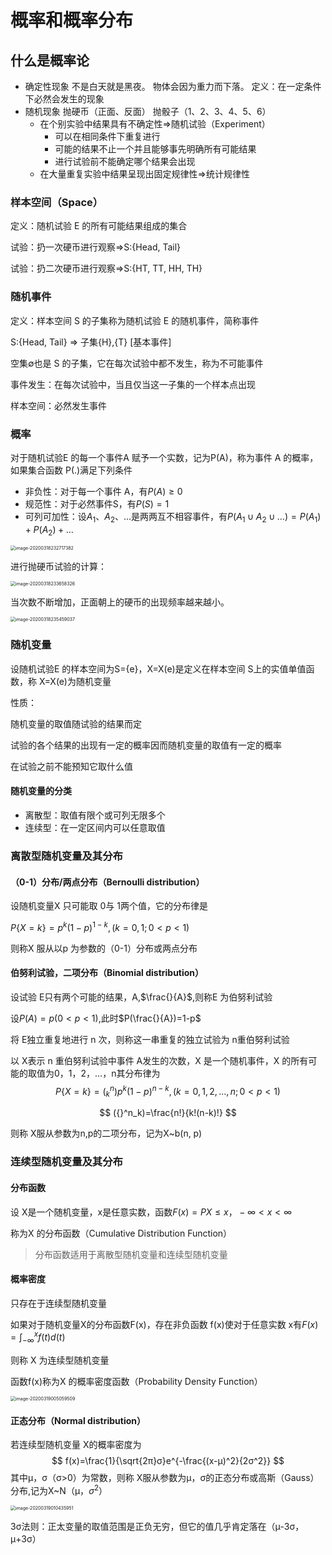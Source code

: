 # 概率和概率分布

## 什么是概率论

- 确定性现象
  不是白天就是黑夜。
  物体会因为重力而下落。
  定义：在一定条件下必然会发生的现象
- 随机现象
  抛硬币（正面、反面）
  抛骰子（1、2、3、4、5、6）
  - 在个别实验中结果具有不确定性=>随机试验（Experiment）
    - 可以在相同条件下重复进行
    - 可能的结果不止一个并且能够事先明确所有可能结果
    - 进行试验前不能确定哪个结果会出现
  - 在大量重复实验中结果呈现出固定规律性=>统计规律性



### 样本空间（Space）

定义：随机试验 E 的所有可能结果组成的集合

试验：扔一次硬币进行观察=>S:{Head, Tail}

试验：扔二次硬币进行观察=>S:{HT, TT, HH, TH}

### 随机事件

定义：样本空间 S 的子集称为随机试验 E 的随机事件，简称事件

S:{Head, Tail} => 子集{H},{T} [基本事件]

空集∅也是 S 的子集，它在每次试验中都不发生，称为不可能事件

事件发生：在每次试验中，当且仅当这一子集的一个样本点出现

样本空间：必然发生事件

### 概率

对于随机试验E 的每一个事件A 赋予一个实数，记为P(A)，称为事件 A 的概率，如果集合函数 P(.)满足下列条件

- 非负性：对于每一个事件 A，有$P(A)≥0$
- 规范性：对于必然事件S，有$P(S)=1$
- 可列可加性：设$A_1$、$A_2$、...是两两互不相容事件，有$P(A_1∪A_2∪…)=P(A_1)+P(A_2)+...$

<img src="http://img.elixir-zh.cn/uPic/image-20200318232717382.png" alt="image-20200318232717382" style="zoom:50%;" />



进行抛硬币试验的计算：

<img src="http://img.elixir-zh.cn/uPic/image-20200318233658326.png" alt="image-20200318233658326" style="zoom:50%;" />

当次数不断增加，正面朝上的硬币的出现频率越来越小。

<img src="http://img.elixir-zh.cn/uPic/image-20200318235459037.png" alt="image-20200318235459037" style="zoom:50%;" />

### 随机变量

设随机试验E 的样本空间为S={e}，X=X(e)是定义在样本空间 S上的实值单值函数，称 X=X(e)为随机变量

性质：

随机变量的取值随试验的结果而定

试验的各个结果的出现有一定的概率因而随机变量的取值有一定的概率

在试验之前不能预知它取什么值

#### 随机变量的分类

- 离散型：取值有限个或可列无限多个
- 连续型：在一定区间内可以任意取值

### 离散型随机变量及其分布

#### （0-1）分布/两点分布（Bernoulli distribution）

设随机变量X 只可能取 0与 1两个值，它的分布律是

$P\{X=k\}=p^k(1-p)^{1-k},(k=0,1;0<p<1)$

则称X 服从以p 为参数的（0-1）分布或两点分布

#### 伯努利试验，二项分布（Binomial distribution）

设试验 E只有两个可能的结果，A,$\frac{}{A}$,则称E 为伯努利试验

设$P(A)=p(0<p<1)$,此时$P(\frac{}{A})=1-p$

将 E独立重复地进行 n 次，则称这一串重复的独立试验为 n重伯努利试验

以 X表示 n 重伯努利试验中事件 A发生的次数，X 是一个随机事件，X 的所有可能的取值为0，1，2，…，n其分布律为
$$
P\{X=k\}=({}^n_k)p^k(1-p)^{n-k},(k=0,1,2,...,n;0<p<1)
$$

$$
({}^n_k)=\frac{n!}{k!(n-k)!}
$$

则称 X服从参数为n,p的二项分布，记为X~b(n, p)

### 连续型随机变量及其分布

#### 分布函数

设 X是一个随机变量，x是任意实数，函数$F(x)=P{X≤x}，-∞<x<∞$

称为X 的分布函数（Cumulative Distribution Function）

> 分布函数适用于离散型随机变量和连续型随机变量

#### 概率密度

只存在于连续型随机变量

如果对于随机变量X的分布函数F(x)，存在非负函数 f(x)使对于任意实数 x有$F(x)=\int^x_{-∞}f(t)d(t)$

则称 X 为连续型随机变量

函数f(x)称为X 的概率密度函数（Probability Density Function）

<img src="http://img.elixir-zh.cn/uPic/image-20200319005059509.png" alt="image-20200319005059509" style="zoom:50%;" />

#### 正态分布（Normal distribution）

若连续型随机变量 X的概率密度为
$$
f(x)=\frac{1}{\sqrt{2π}σ}e^{-\frac{(x-μ)^2}{2σ^2}}
$$
其中μ，σ（σ>0）为常数，则称 X服从参数为μ，σ的正态分布或高斯（Gauss）分布,记为X~N（μ，$σ^2$）

<img src="http://img.elixir-zh.cn/uPic/image-20200319010435951.png" alt="image-20200319010435951" style="zoom:50%;" />

3σ法则：正太变量的取值范围是正负无穷，但它的值几乎肯定落在（μ-3σ， μ+3σ）

